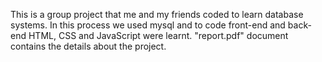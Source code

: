 This is a group project that me and my friends coded to learn database systems. In this process we used mysql and to code front-end and back-end HTML, CSS and JavaScript were learnt. "report.pdf" document contains the details about the project.
